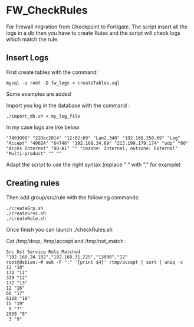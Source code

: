 
# FW_CheckRules

For firewall migration from Checkpoint to Fortigate.
The script insert all the logs in a db then you have to create Rules and the script will check logs which match the rule.

## Insert Logs
First create tables with the command:

    mysql -u root -D fw_logs < createTables.sql
Some examples are added 

Import you log in the database with the command : 

    ./import_db.sh < my_log_file
    
In my case logs are like below:

    "7403998" "22Dec2014" "12:02:09" "Lan2.340" "192.168.250.69" "Log" "Accept" "40024" "64746" "192.168.34.89" "213.199.179.174" "udp" "80" "Accès Internet" "80-A1" "" "inzone: Internal; outzone: External" "Multi-product" "" ""

Adapt the script to use the right syntax (replace " " with "," for example)

## Creating rules
Then add group/srv/rule with the following commands:

    ./createGrp.sh
    ./createSrvc.sh
    ./createRule.sh

Once finish you can launch ./checkRules.sh

Cat /tmp/drop, /tmp/accept and /tmp/not_match :

    Src Dst Service Rule_Matched
    "192.168.24.182","192.168.31.225","13000","12"
    root@debian:~# awk -F "," '{print $4}' /tmp/accept | sort | uniq -c
    12 "10"
    173 "11"
    329 "12"
    172 "13"
    12 "16"
    66 "17"
    6128 "18"
    15 "19"
     5 "7"
    2959 "8"
     3 "9"


